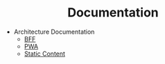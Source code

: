 <h1 align="center">Documentation</h1>

* Architecture Documentation
  * [BFF](./bff/README.md)
  * [PWA](./pwa/README.md)
  * [Static Content](./static-content/README.md)